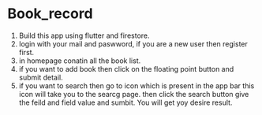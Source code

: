 # Book_record
1. Build this app using flutter and firestore.
2. login with your mail and paswword, if you are a new user then register first.
3. in homepage conatin all the book list. 
4. if you want to add book then click on the floating point button and submit detail.
5. if you want to search then go to icon which is present in the app bar this icon will take you to the searcg page. then click the search button give the feild and field value and sumbit. You will get yoy desire result.
 
